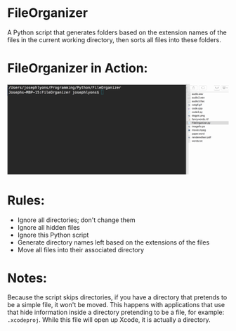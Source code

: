 # FileOrganizer
A Python script that generates folders based on the extension names of the files
in the current working directory, then sorts all files into these folders.

# FileOrganizer in Action:
![FileOrganizer in Action](FileOrganizer.gif)

# Rules:
- Ignore all directories; don't change them
- Ignore all hidden files
- Ignore this Python script
- Generate directory names left based on the extensions of the files
- Move all files into their associated directory

# Notes:
Because the script skips directories, if you have a directory that pretends to
be a simple file, it won't be moved.  This happens with applications that use
that hide information inside a directory pretending to be a file, for example:
`.xcodeproj`.  While this file will open up Xcode, it is actually a directory.
